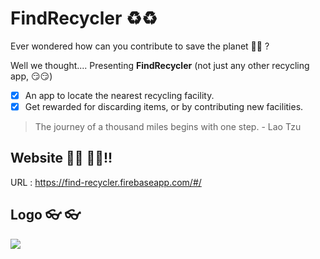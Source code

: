 # FindRecycler ♻️♻️

Ever wondered how can you contribute to save the planet 🤔🤔 ?

Well we thought....
Presenting **FindRecycler** (not just any other recycling app, 😏😏)

- [x] An app to locate the nearest recycling facility.
- [x] Get rewarded for discarding items, or by contributing new facilities.

> The journey of a thousand miles begins with one step. - Lao Tzu

## Website 👨‍💻 👩‍💻!!

URL : https://find-recycler.firebaseapp.com/#/

## Logo 👓 👓

<p>
  <a href="https://find-recycler.firebaseapp.com/#/" target="_blank">
  <img src="https://github.com/SalocinDotTEN/Flutter-Hackathon-2020-FindRecyler-2.1/blob/master/web/icons/Icon-512.png">
  </a>  
</p>


